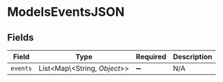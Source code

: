 # ModelsEventsJSON


## Fields

| Field                          | Type                           | Required                       | Description                    |
| ------------------------------ | ------------------------------ | ------------------------------ | ------------------------------ |
| `events`                       | List\<Map\\<String, *Object*>> | :heavy_minus_sign:             | N/A                            |